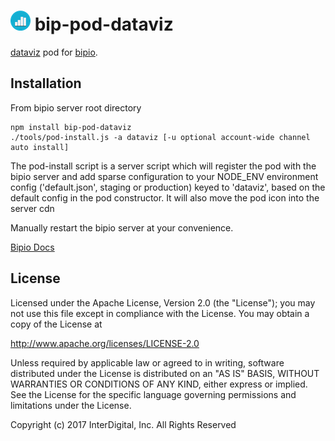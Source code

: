 ![dataviz](dataviz.png) bip-pod-dataviz
=======

<a href="http://en.wikipedia.org/wiki/dataviz_code">dataviz</a> pod for [bipio](https://bip.io).  

## Installation

From bipio server root directory

    npm install bip-pod-dataviz
    ./tools/pod-install.js -a dataviz [-u optional account-wide channel auto install]

The pod-install script is a server script which will register the pod with the bipio server and add sparse
configuration to your NODE_ENV environment config ('default.json', staging or production)
keyed to 'dataviz', based on the default config in the pod constructor.  It will also move the
pod icon into the server cdn

Manually restart the bipio server at your convenience.

[Bipio Docs](https://bip.io/docs/pods/dataviz)

## License

Licensed under the Apache License, Version 2.0 (the "License"); you may not use this file except in compliance with the License. You may obtain a copy of the License at

http://www.apache.org/licenses/LICENSE-2.0

Unless required by applicable law or agreed to in writing, software distributed under the License is distributed on an "AS IS" BASIS, WITHOUT WARRANTIES OR CONDITIONS OF ANY KIND, either express or implied. See the License for the specific language governing permissions and limitations under the License.


Copyright (c) 2017 InterDigital, Inc. All Rights Reserved
